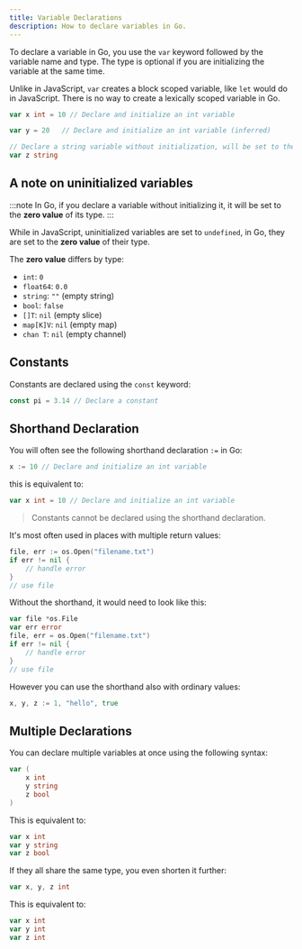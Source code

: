 ```yaml
---
title: Variable Declarations
description: How to declare variables in Go.
---
```


To declare a variable in Go, you use the `var` keyword followed by the variable name and type. The type is optional if you are initializing the variable at the same time.

Unlike in JavaScript, `var` creates a block scoped variable, like `let` would do in JavaScript. There is no way to create a lexically scoped variable in Go.

```go title="variables.go"
var x int = 10 // Declare and initialize an int variable

var y = 20   // Declare and initialize an int variable (inferred)

// Declare a string variable without initialization, will be set to the zero value
var z string
```

## A note on uninitialized variables

:::note
In Go, if you declare a variable without initializing it, it will be set to the **zero value** of its type.
:::

While in JavaScript, uninitialized variables are set to `undefined`, in Go, they are set to the **zero value** of their type.

The **zero value** differs by type:

- `int`: `0`
- `float64`: `0.0`
- `string`: `""` (empty string)
- `bool`: `false`
- `[]T`: `nil` (empty slice)
- `map[K]V`: `nil` (empty map)
- `chan T`: `nil` (empty channel)

## Constants

Constants are declared using the `const` keyword:

```go title="constants.go"
const pi = 3.14 // Declare a constant
```

## Shorthand Declaration

You will often see the following shorthand declaration `:=` in Go:

```go title="shorthand.go"
x := 10 // Declare and initialize an int variable
```

this is equivalent to:

```go title="shorthand.go"
var x int = 10 // Declare and initialize an int variable
```

> Constants cannot be declared using the shorthand declaration.

It's most often used in places with multiple return values:

```go title="shorthand.go"
file, err := os.Open("filename.txt")
if err != nil {
    // handle error
}
// use file
```

Without the shorthand, it would need to look like this:

```go title="shorthand.go"
var file *os.File
var err error
file, err = os.Open("filename.txt")
if err != nil {
    // handle error
}
// use file
```

However you can use the shorthand also with ordinary values:

```go title="multiple.go"
x, y, z := 1, "hello", true
```

## Multiple Declarations

You can declare multiple variables at once using the following syntax:

```go title="multiple.go"
var (
    x int
    y string
    z bool
)
```

This is equivalent to:

```go title="multiple.go"
var x int
var y string
var z bool
```

If they all share the same type, you even shorten it further:

```go title="multiple.go"
var x, y, z int
```

This is equivalent to:

```go title="multiple.go"
var x int
var y int
var z int
```
